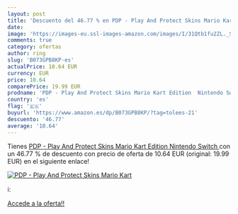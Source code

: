 ```yaml
---
layout: post
title: 'Descuento del 46.77 % en PDP - Play And Protect Skins Mario Kart '
date: 
image: 'https://images-eu.ssl-images-amazon.com/images/I/31Qtb1fu2ZL._SL200_.jpg'
comments: true
category: ofertas
author: ring
slug: 'B073GPB8KP-es'
actualPrice: 10.64 EUR
currency: EUR
price: 10.64
comparePrice: 19.99 EUR
prodname: 'PDP - Play And Protect Skins Mario Kart Edition  Nintendo Switch '
country: 'es'
flag: '🇪🇸'
buyurl: 'https://www.amazon.es/dp/B073GPB8KP/?tag=tolees-21'
descuento: '46.77'
average: '10.64'
---
```


Tienes [PDP - Play And Protect Skins Mario Kart Edition  Nintendo Switch ](https://www.amazon.es/dp/B073GPB8KP/?tag=tolees-21) con un 46.77 % de descuento con precio de oferta de 10.64 EUR (original: 19.99 EUR) en el siguiente enlace!

[![PDP - Play And Protect Skins Mario Kart ](https://images-eu.ssl-images-amazon.com/images/I/31Qtb1fu2ZL._SL200_.jpg)](https://www.amazon.es/dp/B073GPB8KP/?tag=tolees-21)

ℹ️:


[Accede a la oferta!!](https://www.amazon.es/dp/B073GPB8KP/?tag=tolees-21)
